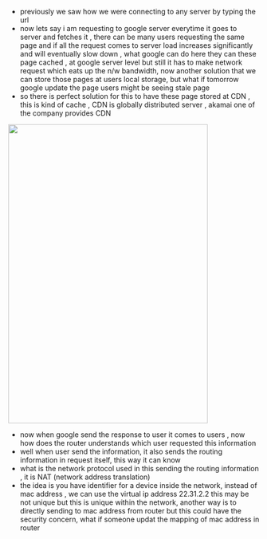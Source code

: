 - previously we saw how we were connecting to any server by typing the url
- now lets say i am requesting to google server everytime it goes to server and fetches it , there can be many users requesting the same page and if all the request comes to server load increases significantly and will eventually slow down , what google can do here they can these page cached , at google server level but still it has to make network request which eats up the n/w bandwidth, now another solution that we can store those pages at users local storage, but what if tomorrow google update the page users might be seeing stale page
- so there is perfect solution for this to have these page stored at CDN , this is kind of cache , CDN is globally distributed server , akamai one of the company provides CDN 

<img width=400 height=600 src="https://github.com/user-attachments/assets/f2ac4ff8-2154-4429-88de-599791eb8c8b">

- now when google send the response to user it comes to users , now how does the router understands which user requested this information
- well when user send the information, it also sends the routing information in request itself, this way it can know
- what is the network protocol used in this sending the routing information , it is NAT (network address translation)
- the idea is you have identifier for a device inside the network, instead of mac address , we can use the virtual ip address 22.31.2.2 this may be not unique but this is unique within the network, another way is to directly sending to mac address from router but this could have the security concern, what if someone updat the mapping of mac address in router  
